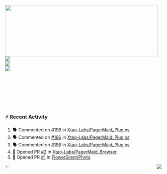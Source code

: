<p>
  <img align="left" width="490" height="165" src="https://github-readme-stats.vercel.app/api?username=lowking&show_icons=true&hide_border=true&line_height=20&title_color=000000&icon_color=555&show_owner=true&text_color=777"/>
  <p>
    <a href="https://t.me/Violettoy_bot"><img src="https://img.shields.io/badge/Telegram-%2352A4DB.svg?&style=social&logo=telegram&logoColor=white" /></a>
    </br>
    <img src="https://github.com/lowking/lowking/workflows/Waka%20Readme/badge.svg" />
    </br>
    <img src="https://github.com/lowking/lowking/workflows/Activity%20Readme/badge.svg" />
  </p>
  </br>
  </br>
  </br>
  </br>
</p>
</br>

### :zap: Recent Activity

<!--START_SECTION:activity-->
1. 🗣 Commented on [#196](https://github.com/Xtao-Labs/PagerMaid_Plugins/issues/196) in [Xtao-Labs/PagerMaid_Plugins](https://github.com/Xtao-Labs/PagerMaid_Plugins)
2. 🗣 Commented on [#196](https://github.com/Xtao-Labs/PagerMaid_Plugins/issues/196) in [Xtao-Labs/PagerMaid_Plugins](https://github.com/Xtao-Labs/PagerMaid_Plugins)
3. 🗣 Commented on [#196](https://github.com/Xtao-Labs/PagerMaid_Plugins/issues/196) in [Xtao-Labs/PagerMaid_Plugins](https://github.com/Xtao-Labs/PagerMaid_Plugins)
4. 💪 Opened PR [#2](https://github.com/Xtao-Labs/PagerMaid_Browser/pull/2) in [Xtao-Labs/PagerMaid_Browser](https://github.com/Xtao-Labs/PagerMaid_Browser)
5. 💪 Opened PR [#1](https://github.com/FlowerSilent/Photo/pull/1) in [FlowerSilent/Photo](https://github.com/FlowerSilent/Photo)
<!--END_SECTION:activity-->

✨<img align="right" src="http://profile-counter.glitch.me/lowking/count.svg"/>
